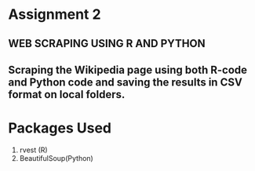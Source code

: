 # Assignment 2


## WEB SCRAPING USING R AND PYTHON

## Scraping the Wikipedia page using both R-code and Python code and saving the results in CSV format on local folders.

# Packages Used
 1. rvest (R)
 2. BeautifulSoup(Python)

 
